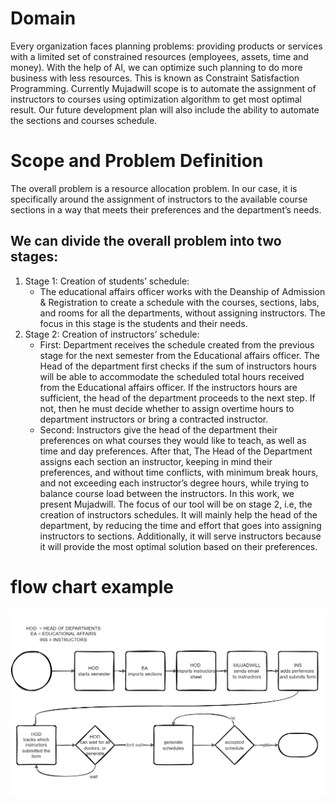 # Domain
Every organization faces planning problems: providing products or services with a limited set of
constrained resources (employees, assets, time and money). With the help of AI, we can optimize
such planning to do more business with less resources. This is known as Constraint Satisfaction
Programming. Currently Mujadwill scope is to automate the assignment of instructors to courses
using optimization algorithm to get most optimal result. Our future development plan will also
include the ability to automate the sections and courses schedule.

# Scope and Problem Definition
The overall problem is a resource allocation problem. In our case, it is specifically around the
assignment of instructors to the available course sections in a way that meets their preferences and
the department’s needs.
## We can divide the overall problem into two stages:
1. Stage 1: Creation of students’ schedule:
   - The educational affairs officer works with the Deanship of Admission & Registration to
create a schedule with the courses, sections, labs, and rooms for all the departments,
without assigning instructors. The focus in this stage is the students and their needs.
1. Stage 2: Creation of instructors’ schedule:
   -  First: Department receives the schedule created from the previous stage for the next
semester from the Educational affairs officer. The Head of the department first checks
if the sum of instructors hours will be able to accommodate the scheduled total hours
received from the Educational affairs officer. If the instructors hours are sufficient, the
head of the department proceeds to the next step. If not, then he must decide whether
to assign overtime hours to department instructors or bring a contracted instructor.
   - Second: Instructors give the head of the department their preferences on what courses
they would like to teach, as well as time and day preferences. After that, The Head of the
Department assigns each section an instructor, keeping in mind their preferences, and
without time conflicts, with minimum break hours, and not exceeding each instructor’s
degree hours, while trying to balance course load between the instructors.
In this work, we present Mujadwill. The focus of our tool will be on stage 2, i.e, the creation
of instructors schedules. It will mainly help the head of the department, by reducing the time and
effort that goes into assigning instructors to sections. Additionally, it will serve instructors because
it will provide the most optimal solution based on their preferences.

# flow chart example
![test](flow_diagram.png)


